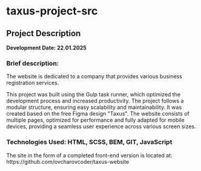 # taxus-project-src
<h2>Project Description</h2>
<b>Development Date: 22.01.2025</b>
<h3>Brief description:</h3>
<p>The website is dedicated to a company that provides various business registration services.</p>
<p>This project was built using the Gulp task runner, which optimized the development process and increased productivity. The project follows a modular structure, ensuring easy scalability and maintainability. It was created based on the free Figma design "Taxus". The website consists of multiple pages, optimized for performance and fully adapted for mobile devices, providing a seamless user experience across various screen sizes.</p>

<h3>Technologies Used: HTML, SCSS, BEM, GIT, JavaScript</h3>

<p>The site in the form of a completed front-end version is located at: https://github.com/ovcharovcoder/taxus-website</p>
